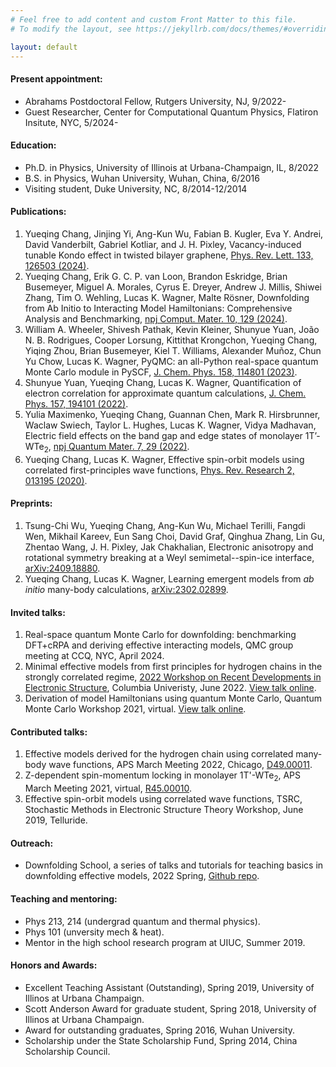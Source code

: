 ```yaml
---
# Feel free to add content and custom Front Matter to this file.
# To modify the layout, see https://jekyllrb.com/docs/themes/#overriding-theme-defaults

layout: default
---
```


#### Present appointment:
  - Abrahams Postdoctoral Fellow, Rutgers University, NJ, 9/2022-
  - Guest Researcher, Center for Computational Quantum Physics, Flatiron Insitute, NYC, 5/2024-

#### Education:
  - Ph.D. in Physics, University of Illinois at Urbana-Champaign, IL, 8/2022
  - B.S. in Physics, Wuhan University, Wuhan, China, 6/2016
  - Visiting student, Duke University, NC, 8/2014-12/2014

#### Publications:
  1. Yueqing Chang, Jinjing Yi, Ang-Kun Wu, Fabian B. Kugler, Eva Y. Andrei, David Vanderbilt, Gabriel Kotliar, and J. H. Pixley, Vacancy-induced tunable Kondo effect in twisted bilayer graphene, [Phys. Rev. Lett. 133, 126503 (2024)](https://journals.aps.org/prl/abstract/10.1103/PhysRevLett.133.126503).
  2. Yueqing Chang, Erik G. C. P. van Loon, Brandon Eskridge, Brian Busemeyer, Miguel A. Morales, Cyrus E. Dreyer, Andrew J. Millis, Shiwei Zhang, Tim O. Wehling, Lucas K. Wagner, Malte Rösner, Downfolding from Ab Initio to Interacting Model Hamiltonians: Comprehensive Analysis and Benchmarking, [npj Comput. Mater. 10, 129 (2024)](https://www.nature.com/articles/s41524-024-01314-6).
  3. William A. Wheeler, Shivesh Pathak, Kevin Kleiner, Shunyue Yuan, João N. B. Rodrigues, Cooper Lorsung, Kittithat Krongchon, Yueqing Chang, Yiqing Zhou, Brian Busemeyer, Kiel T. Williams, Alexander Muñoz, Chun Yu Chow, Lucas K. Wagner, PyQMC: an all-Python real-space quantum Monte Carlo module in PySCF, [J. Chem. Phys. 158, 114801 (2023)](https://doi.org/10.1063/5.0139024).
  4. Shunyue Yuan, Yueqing Chang, Lucas K. Wagner, Quantification of electron correlation for approximate quantum calculations, [J. Chem. Phys. 157, 194101 (2022)](https://aip.scitation.org/doi/10.1063/5.0119260).
  5. Yulia Maximenko, Yueqing Chang, Guannan Chen, Mark R. Hirsbrunner, Waclaw Swiech, Taylor L. Hughes, Lucas K. Wagner, Vidya Madhavan, Electric field effects on the band gap and edge states of monolayer 1T’-WTe<sub>2</sub>, [npj Quantum Mater. 7, 29 (2022)](https://www.nature.com/articles/s41535-022-00433-x).
  6. Yueqing Chang, Lucas K. Wagner, Effective spin-orbit models using correlated first-principles wave functions, [Phys. Rev. Research 2, 013195 (2020)](https://journals.aps.org/prresearch/abstract/10.1103/PhysRevResearch.2.013195).


#### Preprints:
  1. Tsung-Chi Wu, Yueqing Chang, Ang-Kun Wu, Michael Terilli, Fangdi Wen, Mikhail Kareev, Eun Sang Choi, David Graf, Qinghua Zhang, Lin Gu, Zhentao Wang, J. H. Pixley, Jak Chakhalian, Electronic anisotropy and rotational symmetry breaking at a Weyl semimetal--spin-ice interface, [arXiv:2409.18880](https://arxiv.org/abs/2409.18880).
  2. Yueqing Chang, Lucas K. Wagner, Learning emergent models from _ab_ _initio_ many-body calculations, [arXiv:2302.02899](https://arxiv.org/abs/2302.02899).
 

#### Invited talks:
  1. Real-space quantum Monte Carlo for downfolding: benchmarking DFT+cRPA and deriving effective interacting models, QMC group meeting at CCQ, NYC, April 2024.
  2. Minimal effective models from first principles for hydrogen chains in the strongly correlated regime,
     [2022 Workshop on Recent Developments in Electronic Structure](https://www.apam.columbia.edu/international-workshop-recent-developments-electronic-structure-es22-1), Columbia Univeristy, June 2022. [View talk online](https://www.youtube.com/watch?v=r5WT8sGkfrk&t=4029s). 
  3. Derivation of model Hamiltonians using quantum Monte Carlo,
     Quantum Monte Carlo Workshop 2021, virtual. [View talk online](https://www.youtube.com/watch?v=DtU70-_7-dU&t=4s).   
     
#### Contributed talks:
  1. Effective models derived for the hydrogen chain using correlated many-body wave functions,
     APS March Meeting 2022, Chicago, [D49.00011](https://meetings.aps.org/Meeting/MAR22/Session/D49.11). 
  2. Z-dependent spin-momentum locking in monolayer 1T'-WTe<sub>2</sub>,
     APS March Meeting 2021, virtual, [R45.00010](https://meetings.aps.org/Meeting/MAR21/Session/R45.10).
  3. Effective spin-orbit models using correlated wave functions,
     TSRC, Stochastic Methods in Electronic Structure Theory Workshop, June 2019, Telluride.

#### Outreach:
  - Downfolding School, a series of talks and tutorials for teaching basics in downfolding effective models, 2022 Spring, [Github repo](https://github.com/WagnerGroup/downfolding_school).

#### Teaching and mentoring:
  - Phys 213, 214 (undergrad quantum and thermal physics).
  - Phys 101 (unversity mech & heat).
  - Mentor in the high school research program at UIUC, Summer 2019.

#### Honors and Awards:
  - Excellent Teaching Assistant (Outstanding), Spring 2019, University of Illinos at Urbana Champaign.
  - Scott Anderson Award for graduate student, Spring 2018, University of Illinos at Urbana Champaign.
  - Award for outstanding graduates, Spring 2016, Wuhan University.
  - Scholarship under the State Scholarship Fund, Spring 2014, China Scholarship Council.
